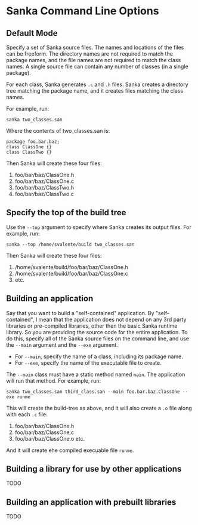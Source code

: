 # Sanka Command Line Options

## Default Mode

Specify a set of Sanka source files. The names and locations of the files can be freeform. The directory names are not required to match the package names, and the file names are not required to match the class names. A single source file can contain any number of classes (in a single package).

For each class, Sanka generates `.c` and `.h` files. Sanka creates a directory tree matching the package name, and it creates files matching the class names.

For example, run:
~~~
sanka two_classes.san
~~~
Where the contents of two_classes.san is:
~~~
package foo.bar.baz;
class ClassOne {}
class ClassTwo {}
~~~
Then Sanka will create these four files:
1. foo/bar/baz/ClassOne.h
2. foo/bar/baz/ClassOne.c
3. foo/bar/baz/ClassTwo.h
4. foo/bar/baz/ClassTwo.c

## Specify the top of the build tree

Use the `--top` argument to specify where Sanka creates its output files. For example, run:
~~~
sanka --top /home/svalente/build two_classes.san
~~~
Then Sanka will create these four files:
1. /home/svalente/build/foo/bar/baz/ClassOne.h
2. /home/svalente/build/foo/bar/baz/ClassOne.c
3. etc.

## Building an application

Say that you want to build a "self-contained" application. By "self-contained", I mean that the application does not depend on any 3rd party libraries or pre-compiled libraries, other then the basic Sanka runtime library. So you are providing the source code for the entire application. To do this, specify all of the Sanka source files on the command line, and use the `--main` argument and the `--exe` argument.

* For `--main`, specify the name of a class, including its package name.
* For `--exe`, specify the name of the executable file to create.

The `--main` class must have a static method named `main`. The application will run that method. For example, run:
~~~
sanka two_classes.san third_class.san --main foo.bar.baz.ClassOne --exe runme
~~~
This will create the build-tree as above, and it will also create a `.o` file along with each `.c` file:
1. foo/bar/baz/ClassOne.h
2. foo/bar/baz/ClassOne.c
3. foo/bar/baz/ClassOne.o
etc.

And it will create ehe compiled execuable file `runme`.

## Building a library for use by other applications

TODO

## Building an application with prebuilt libraries

TODO

